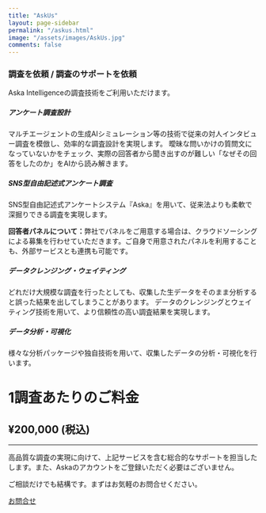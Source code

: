 ```yaml
---
title: "AskUs"
layout: page-sidebar
permalink: "/askus.html"
image: "/assets/images/AskUs.jpg"
comments: false
---
```



<h3 class="mt-3">調査を依頼 / 調査のサポートを依頼</h3>
<p class="mb-5">
Aska Intelligenceの調査技術をご利用いただけます。
</p>

<h5><i class="fa fa-book text-primary"></i> アンケート調査設計</h5>
マルチエージェントの生成AIシミュレーション等の技術で従来の対人インタビュー調査を模倣し、効率的な調査設計を実現します。
曖昧な問いかけの質問文になっていないかをチェック、実際の回答者から聞き出すのが難しい「なぜその回答をしたのか」をAIから読み解きます。


<h5 class="mt-5"><i class="fa fa-pen text-primary"></i> SNS型自由記述式アンケート調査</h5>
SNS型自由記述式アンケートシステム『Aska』を用いて、従来法よりも柔軟で深掘りできる調査を実現します。

<strong>回答者パネルについて：</strong>弊社でパネルをご用意する場合は、クラウドソーシングによる募集を行わせていただきます。ご自身で用意されたパネルを利用することも、外部サービスとも連携も可能です。


<h5 class="mt-5"><i class="fa fa-cog text-primary"></i> データクレンジング・ウェイティング</h5>
どれだけ大規模な調査を行ったとしても、収集した生データをそのまま分析すると誤った結果を出してしまうことがあります。
データのクレンジングとウェイティング技術を用いて、より信頼性の高い調査結果を実現します。



<h5 class="mt-5"><i class="fa fa-tv text-primary"></i> データ分析・可視化</h5>
様々な分析パッケージや独自技術を用いて、収集したデータの分析・可視化を行います。




<div class="jumbotron mt-6">
  <h1 class="lead">1調査あたりのご料金</h1>
  <h2 class="display-5">¥200,000 (税込)</h2>
  <hr class="my-4">
  <p>高品質な調査の実現に向けて、上記サービスを含む総合的なサポートを担当したします。また、Askaのアカウントをご登録いただく必要はございません。</p>

  <p>ご相談だけでも結構です。まずはお気軽のお問合せください。</p>
  <a class="btn btn-primary btn-lg" href="{{site.baseurl}}/contact" role="button">お問合せ</a>
</div>



